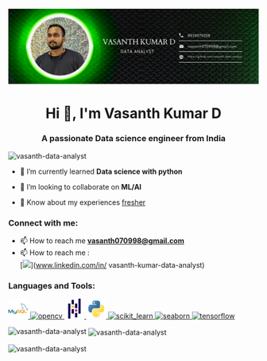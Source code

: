 ![logo](https://github.com/vasanth-data-analyst/vasanth-data-analyst/blob/main/Green%20Professional%20Gamer%20LinkedIn%20Banner%20(1).png)

<h1 align="center">Hi 👋, I'm Vasanth Kumar D</h1>
<h3 align="center">A passionate Data science engineer from India</h3>

<p align="left"> <img src="https://komarev.com/ghpvc/?username=vasanth-data-analyst&label=Profile%20views&color=0e75b6&style=flat" alt="vasanth-data-analyst" /> </p>

- 🌱 I’m currently learned **Data science with python**

- 👯 I’m looking to collaborate on **ML/AI**
- 📄 Know about my experiences [fresher](fresher)
  
<h3 align="left">Connect with me:</h3>
<p align="left">
</p>

- 📫 How to reach me **vasanth070998@gmail.com**
- 📫 How to reach me :
<br />[<img src="https://img.shields.io/badge/LinkedIn-0077B5?style=for-the-badge&logo=linkedin&logoColor=white" />](www.linkedin.com/in/
vasanth-kumar-data-analyst)

<h3 align="left">Languages and Tools:</h3>
<p align="left"> <a href="https://www.mysql.com/" target="_blank" rel="noreferrer"> <img src="https://raw.githubusercontent.com/devicons/devicon/master/icons/mysql/mysql-original-wordmark.svg" alt="mysql" width="40" height="40"/> </a> <a href="https://opencv.org/" target="_blank" rel="noreferrer"> <img src="https://www.vectorlogo.zone/logos/opencv/opencv-icon.svg" alt="opencv" width="40" height="40"/> </a> <a href="https://pandas.pydata.org/" target="_blank" rel="noreferrer"> <img src="https://raw.githubusercontent.com/devicons/devicon/2ae2a900d2f041da66e950e4d48052658d850630/icons/pandas/pandas-original.svg" alt="pandas" width="40" height="40"/> </a> <a href="https://www.python.org" target="_blank" rel="noreferrer"> <img src="https://raw.githubusercontent.com/devicons/devicon/master/icons/python/python-original.svg" alt="python" width="40" height="40"/> </a> <a href="https://scikit-learn.org/" target="_blank" rel="noreferrer"> <img src="https://upload.wikimedia.org/wikipedia/commons/0/05/Scikit_learn_logo_small.svg" alt="scikit_learn" width="40" height="40"/> </a> <a href="https://seaborn.pydata.org/" target="_blank" rel="noreferrer"> <img src="https://seaborn.pydata.org/_images/logo-mark-lightbg.svg" alt="seaborn" width="40" height="40"/> </a> <a href="https://www.tensorflow.org" target="_blank" rel="noreferrer"> <img src="https://www.vectorlogo.zone/logos/tensorflow/tensorflow-icon.svg" alt="tensorflow" width="40" height="40"/> </a> </p>

<p><img align="left" src="https://github-readme-stats.vercel.app/api/top-langs?username=vasanth-data-analyst&show_icons=true&locale=en&layout=compact" alt="vasanth-data-analyst" /></p>

<p>&nbsp;<img align="center" src="https://github-readme-stats.vercel.app/api?username=vasanth-data-analyst&show_icons=true&locale=en" alt="vasanth-data-analyst" /></p>

<p><img align="center" src="https://github-readme-streak-stats.herokuapp.com/?user=vasanth-data-analyst&" alt="vasanth-data-analyst" /></p>
